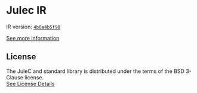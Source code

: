 # Julec IR

IR version: [`4b0a4b5f98`](https://github.com/julelang/jule/tree/4b0a4b5f98eb46af5eb1120da2fe0aa5377da607)

[See more information](https://manual.jule.dev/getting-started/install-from-source/compile-from-ir.html)

## License

The JuleC and standard library is distributed under the terms of the BSD 3-Clause license. \
[See License Details](./LICENSE)
